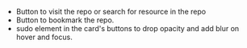 - Button to visit the repo or search for resource in the repo
- Button to bookmark the repo.
- sudo element in the card's buttons to drop opacity and add blur on hover and
  focus.
